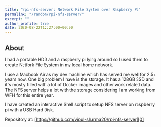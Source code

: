 ```yaml
---
title: "rpi-nfs-server: Network File System over Raspberry Pi"
permalink: "/random/rpi-nfs-server/"
excerpt: ""
author_profile: true
date: 2020-08-22T12:27:00+00:00
---
```


## About

I had a portable HDD and a raspberry pi lying around so I used them to create
Netfork File System in my local home network.

I use a Macbook Air as my dev machine which has served me well for 2.5+ years
now. One big problem I have is the storage. It has a 128GB SSD and it's mostly
filled with a lot of Docker images and other work related data. The NFS server
helps a lot with the storage considering I am working from WFH for this entire
year.

I have created an interactive Shell script to setup NFS server on raspberry pi
with a USB Hard Disk.

Repository at: [https://github.com/vipul-sharma20/rpi-nfs-server][0]

[0]: https://github.com/vipul-sharma20/rpi-nfs-server
